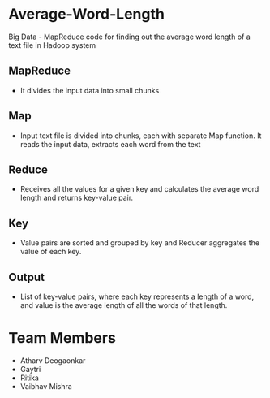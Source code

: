 # Average-Word-Length
 Big Data - MapReduce code for finding out the average word length of a text file in Hadoop system
 
 ## MapReduce 
 - It divides the input data into small chunks

 ## Map 
 - Input text file is divided into chunks, each with separate Map function. It reads the input data, extracts each word from the text

 ## Reduce
 - Receives all the values for a given key and calculates the average word length and returns key-value pair.

 ## Key
 - Value pairs are sorted and grouped by key and Reducer aggregates the value of each key.
 
 ## Output
 - List of key-value pairs, where each key represents a length of a word, and value is the average length of all the words of that length.

# Team Members
 - Atharv Deogaonkar
 - Gaytri
 - Ritika
 - Vaibhav Mishra
